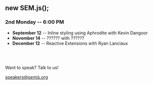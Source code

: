 ##  new SEM.js();
### 2nd Monday -- 6:00 PM

- **September 12** -- Inline styling using Aphrodite with Kevin Dangoor
- **November 14** -- ?????? with ??????
- **December 12** -- Reactive Extensions with Ryan Lanciaux
<br />
<br />

Want to speak? Talk to us! 

speakers@semjs.org
